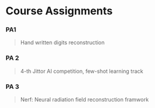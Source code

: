 # Course Assignments

### PA1 

> Hand written digits reconstruction



### PA 2

>4-th Jittor AI competition, few-shot learning track





### PA 3

> Nerf:  Neural radiation field reconstruction framwork